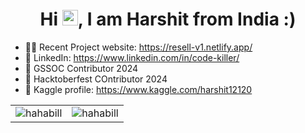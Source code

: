 <h1 align="center">Hi <img src="https://emojis.slackmojis.com/emojis/images/1536351075/4594/blob-wave.gif" width="25"/>, I am Harshit from India :) </h1>

- 👨‍💻 Recent Project website: https://resell-v1.netlify.app/
- 📎 LinkedIn: https://www.linkedin.com/in/code-killer/
- 👾 GSSOC Contributor 2024 
- 📒 Hacktoberfest COntributor 2024 
- 🤖 Kaggle profile: https://www.kaggle.com/harshit12120



<table>
  <tr>
    <td valign="top"><img align="center" src="https://github-readme-stats.vercel.app/api?username=hahabill&show_icons=true&locale=en" alt="hahabill" /></td>
    <td valign="top"><img align="center" src="https://github-readme-streak-stats.herokuapp.com/?user=hahabill&" alt="hahabill" /></td>
  </tr>
</table>
